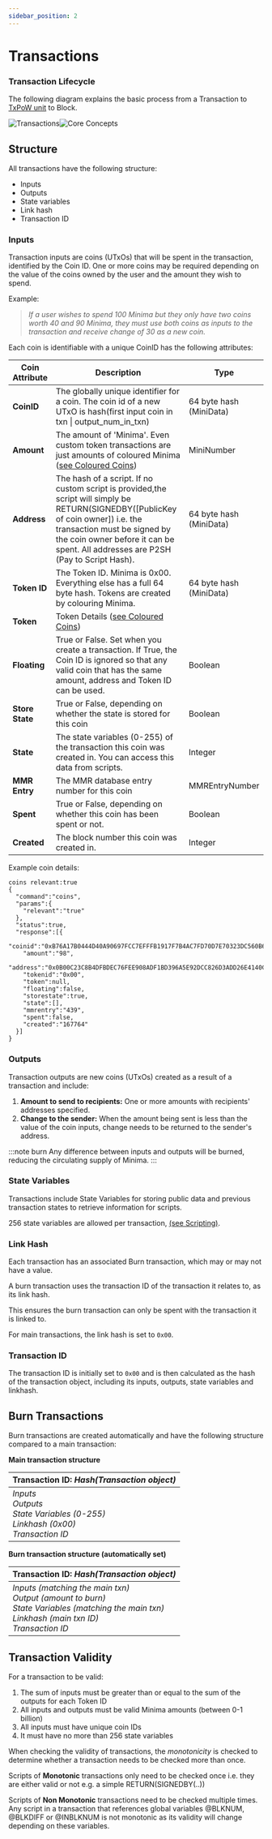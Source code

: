 ```yaml
---
sidebar_position: 2
---
```


# Transactions

### Transaction Lifecycle
The following diagram explains the basic process from a Transaction to [TxPoW unit](/docs/learn/minima/txpowunits) to Block.

![Transactions](/img/learn/transactionLifecycleSimpleLm.svg#gh-light-mode-only)![Core Concepts](/img/learn/transactionLifecycleSimpleDm.svg#gh-dark-mode-only)

## Structure

All transactions have the following structure:

- Inputs
- Outputs
- State variables
- Link hash
- Transaction ID

### Inputs
Transaction inputs are coins (UTxOs) that will be spent in the transaction, identified by the Coin ID. One or more coins may be required depending on the value of the coins owned by the user and the amount they wish to spend. 

Example:
> *If a user wishes to spend 100 Minima but they only have two coins worth 40 and 90 Minima, they must use both coins as inputs to the transaction and receive change of 30 as a new coin.*

Each coin is identifiable with a unique CoinID has the following attributes:

| Coin Attribute | Description | Type |
| -------------- | ----------- | ------------- |
| **CoinID** | The globally unique identifier for a coin. The coin id of a new UTxO is hash(first input coin in txn &#124; output_num_in_txn)| 64 byte hash (MiniData)|
| **Amount** | The amount of 'Minima'. Even custom token transactions are just amounts of coloured Minima ([see Coloured Coins](/docs/learn/minima/colouredcoins))| MiniNumber|
| **Address** | The hash of a script. If no custom script is provided,the script will simply be RETURN(SIGNEDBY([PublicKey of coin owner]) i.e. the  transaction must be signed by the coin owner before it can be spent. All addresses are P2SH (Pay to Script Hash).| 64 byte hash (MiniData)|
| **Token ID** | The Token ID. Minima is 0x00. Everything else has a full 64 byte hash. Tokens are created by colouring Minima.| 64 byte hash (MiniData)|
| **Token** | Token Details ([see Coloured Coins](/docs/learn/minima/colouredcoins)) |  |
| **Floating** | True or False. Set when you create a transaction. If True, the Coin ID is ignored so that any valid coin that has the same amount, address and Token ID can be used. | Boolean |
| **Store State** | True or False, depending on whether the state is stored for this coin | Boolean |
| **State** | The state variables (0-255) of the transaction this coin was created in. You can access this data from scripts. | Integer |
| **MMR Entry** | The MMR database entry number for this coin | MMREntryNumber |
| **Spent** | True or False, depending on whether this coin has been spent or not. | Boolean |
| **Created** | The block number this coin was created in. | Integer |

Example coin details:

```
coins relevant:true
{
  "command":"coins",
  "params":{
    "relevant":"true"
  },
  "status":true,
  "response":[{
    "coinid":"0xB76A17B0444D40A90697FCC7EFFFB1917F7B4AC7FD70D7E70323DC560B6A3CF2",
    "amount":"98",
    "address":"0x0B00C23C8B4DFBDEC76FEE908ADF1BD396A5E92DCC826D3ADD26E4140CFA1DC0",
    "tokenid":"0x00",
    "token":null,
    "floating":false,
    "storestate":true,
    "state":[],
    "mmrentry":"439",
    "spent":false,
    "created":"167764"
  }]
}
```

### Outputs

Transaction outputs are new coins (UTxOs) created as a result of a transaction and include:

1. **Amount to send to recipients:** One or more amounts with recipients' addresses specified.
2. **Change to the sender:** When the amount being sent is less than the value of the coin inputs, change needs to be returned to the sender's address.

:::note burn
Any difference between inputs and outputs will be burned, reducing the circulating supply of Minima.
:::

### State Variables
Transactions include State Variables for storing public data and previous transaction states to retrieve information for scripts. 

256 state variables are allowed per transaction, [(see Scripting)](/docs/learn/minima/scripting).

### Link Hash 

Each transaction has an associated Burn transaction, which may or may not have a value. 

A burn transaction uses the transaction ID of the transaction it relates to, as its link hash.

This ensures the burn transaction can only be spent with the transaction it is linked to.  

For main transactions, the link hash is set to `0x00`.

### Transaction ID

The transaction ID is initially set to `0x00` and is then calculated as the hash of the transaction object, including its inputs, outputs, state variables and linkhash.

## Burn Transactions

Burn transactions are created automatically and have the following structure compared to a main transaction:

**Main transaction structure**

| **Transaction ID:** *Hash(Transaction object)* |
| :-----------------------------------------|
| *Inputs* <br /> *Outputs*<br />*State Variables (0-255)*<br />*Linkhash (0x00)*<br />*Transaction ID* |

**Burn transaction structure (automatically set)**

| **Transaction ID:** *Hash(Transaction object)* |
| :---------------------------------------- |
| *Inputs (matching the main txn)*<br />*Output (amount to burn)*<br />*State Variables (matching the main txn)*<br />*Linkhash (main txn ID)*<br />*Transaction ID*|


## Transaction Validity

For a transaction to be valid:
1. The sum of inputs must be greater than or equal to the sum of the outputs for each Token ID
2. All inputs and outputs must be valid Minima amounts (between 0-1 billion)
3. All inputs must have unique coin IDs 
4. It must have no more than 256 state variables 

When checking the validity of transactions, the *monotonicity* is checked to determine whether a transaction needs to be checked more than once. 

Scripts of **Monotonic** transactions only need to be checked once i.e. they are either valid or not e.g. a simple RETURN(SIGNEDBY(..))

Scripts of **Non Monotonic** transactions need to be checked multiple times. Any script in a transaction that references global variables @BLKNUM, @BLKDIFF or @INBLKNUM is not monotonic as its validity will change depending on these variables. 




